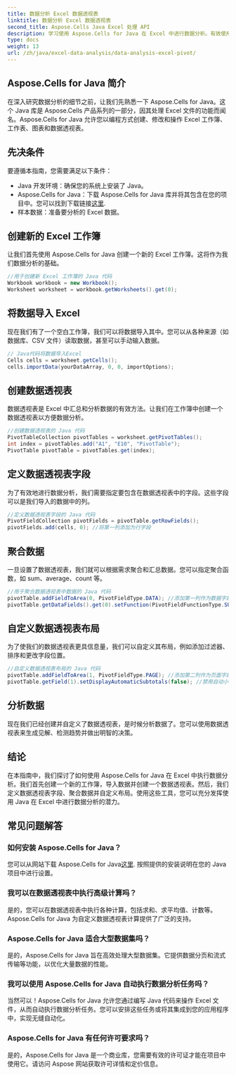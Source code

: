 ```yaml
---
title: 数据分析 Excel 数据透视表
linktitle: 数据分析 Excel 数据透视表
second_title: Aspose.Cells Java Excel 处理 API
description: 学习使用 Aspose.Cells for Java 在 Excel 中进行数据分析。有效使用数据透视表的分步指南。
type: docs
weight: 13
url: /zh/java/excel-data-analysis/data-analysis-excel-pivot/
---
```


## Aspose.Cells for Java 简介

在深入研究数据分析的细节之前，让我们先熟悉一下 Aspose.Cells for Java。这个 Java 库是 Aspose.Cells 产品系列的一部分，因其处理 Excel 文件的功能而闻名。Aspose.Cells for Java 允许您以编程方式创建、修改和操作 Excel 工作簿、工作表、图表和数据透视表。

## 先决条件

要遵循本指南，您需要满足以下条件：

- Java 开发环境：确保您的系统上安装了 Java。
-  Aspose.Cells for Java：下载 Aspose.Cells for Java 库并将其包含在您的项目中。您可以找到下载链接[这里](https://releases.aspose.com/cells/java/).
- 样本数据：准备要分析的 Excel 数据。

## 创建新的 Excel 工作簿

让我们首先使用 Aspose.Cells for Java 创建一个新的 Excel 工作簿。这将作为我们数据分析的基础。

```java
//用于创建新 Excel 工作簿的 Java 代码
Workbook workbook = new Workbook();
Worksheet worksheet = workbook.getWorksheets().get(0);
```

## 将数据导入 Excel

现在我们有了一个空白工作簿，我们可以将数据导入其中。您可以从各种来源（如数据库、CSV 文件）读取数据，甚至可以手动输入数据。

```java
// Java代码将数据导入Excel
Cells cells = worksheet.getCells();
cells.importData(yourDataArray, 0, 0, importOptions);
```

## 创建数据透视表

数据透视表是 Excel 中汇总和分析数据的有效方法。让我们在工作簿中创建一个数据透视表以方便数据分析。

```java
//创建数据透视表的 Java 代码
PivotTableCollection pivotTables = worksheet.getPivotTables();
int index = pivotTables.add("A1", "E10", "PivotTable");
PivotTable pivotTable = pivotTables.get(index);
```

## 定义数据透视表字段

为了有效地进行数据分析，我们需要指定要包含在数据透视表中的字段。这些字段可以是我们导入的数据中的列。

```java
//定义数据透视表字段的 Java 代码
PivotFieldCollection pivotFields = pivotTable.getRowFields();
pivotFields.add(cells, 0); //将第一列添加为行字段
```

## 聚合数据

一旦设置了数据透视表，我们就可以根据需求聚合和汇总数据。您可以指定聚合函数，如 sum、average、count 等。

```java
//用于聚合数据透视表中数据的 Java 代码
pivotTable.addFieldToArea(0, PivotFieldType.DATA); //添加第一列作为数据字段
pivotTable.getDataFields().get(0).setFunction(PivotFieldFunctionType.SUM); //使用 SUM 函数
```

## 自定义数据透视表布局

为了使我们的数据透视表更具信息量，我们可以自定义其布局，例如添加过滤器、排序和更改字段位置。

```java
//自定义数据透视表布局的 Java 代码
pivotTable.addFieldToArea(1, PivotFieldType.PAGE); //添加第二列作为页面字段（过滤器）
pivotTable.getField(1).setDisplayAutomaticSubtotals(false); //禁用自动小计
```

## 分析数据

现在我们已经创建并自定义了数据透视表，是时候分析数据了。您可以使用数据透视表来生成见解、检测趋势并做出明智的决策。

## 结论

在本指南中，我们探讨了如何使用 Aspose.Cells for Java 在 Excel 中执行数据分析。我们首先创建一个新的工作簿，导入数据并创建一个数据透视表。然后，我们定义数据透视表字段、聚合数据并自定义布局。使用这些工具，您可以充分发挥使用 Java 在 Excel 中进行数据分析的潜力。

## 常见问题解答

### 如何安装 Aspose.Cells for Java？

您可以从网站下载 Aspose.Cells for Java[这里](https://releases.aspose.com/cells/java/). 按照提供的安装说明在您的 Java 项目中进行设置。

### 我可以在数据透视表中执行高级计算吗？

是的，您可以在数据透视表中执行各种计算，包括求和、求平均值、计数等。Aspose.Cells for Java 为自定义数据透视表计算提供了广泛的支持。

### Aspose.Cells for Java 适合大型数据集吗？

是的，Aspose.Cells for Java 旨在高效处理大型数据集。它提供数据分页和流式传输等功能，以优化大量数据的性能。

### 我可以使用 Aspose.Cells for Java 自动执行数据分析任务吗？

当然可以！Aspose.Cells for Java 允许您通过编写 Java 代码来操作 Excel 文件，从而自动执行数据分析任务。您可以安排这些任务或将其集成到您的应用程序中，实现无缝自动化。

### Aspose.Cells for Java 有任何许可要求吗？

是的，Aspose.Cells for Java 是一个商业库，您需要有效的许可证才能在项目中使用它。请访问 Aspose 网站获取许可详情和定价信息。